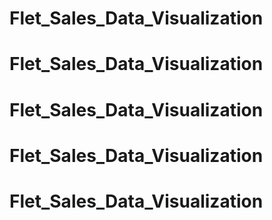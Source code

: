 # Flet_Sales_Data_Visualization
# Flet_Sales_Data_Visualization
# Flet_Sales_Data_Visualization
# Flet_Sales_Data_Visualization
# Flet_Sales_Data_Visualization
